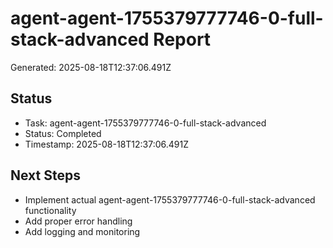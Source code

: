 # agent-agent-1755379777746-0-full-stack-advanced Report

Generated: 2025-08-18T12:37:06.491Z

## Status
- Task: agent-agent-1755379777746-0-full-stack-advanced
- Status: Completed
- Timestamp: 2025-08-18T12:37:06.491Z

## Next Steps
- Implement actual agent-agent-1755379777746-0-full-stack-advanced functionality
- Add proper error handling
- Add logging and monitoring
